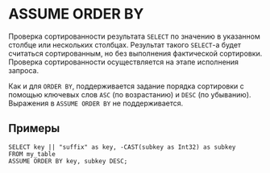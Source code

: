
# ASSUME ORDER BY

Проверка сортированности результата `SELECT` по значению в указанном столбце или нескольких столбцах. Результат такого `SELECT`-а будет считаться сортированным, но без выполнения фактической сортировки. Проверка сортированности осуществляется на этапе исполнения запроса.

Как и для `ORDER BY`, поддерживается задание порядка сортировки с помощью ключевых слов `ASC` (по возрастанию) и `DESC` (по убыванию). Выражения в `ASSUME ORDER BY` не поддерживается.

## Примеры

``` yql
SELECT key || "suffix" as key, -CAST(subkey as Int32) as subkey
FROM my_table
ASSUME ORDER BY key, subkey DESC;
```
